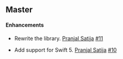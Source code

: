 ## Master
#### Enhancements
* Rewrite the library.
[Pranjal Satija](https://github.com/pranjalsatija)
[#11](https://github.com/BottleRocketStudios/iOS-Holocron/pull/11)

* Add support for Swift 5.
[Pranjal Satija](https://github.com/pranjalsatija)
[#10](https://github.com/BottleRocketStudios/iOS-Holocron/pull/10)